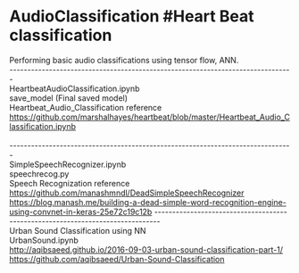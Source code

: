 # AudioClassification #Heart Beat classification
Performing basic audio classifications using tensor flow, ANN. 
<br>
-------------------------------------------------------------------------------<br>
HeartbeatAudioClassification.ipynb<br>
save_model (Final saved model)<br>
Heartbeat_Audio_Classification reference <br>
https://github.com/marshalhayes/heartbeat/blob/master/Heartbeat_Audio_Classification.ipynb<br><br>
-------------------------------------------------------------------------------<br>
SimpleSpeechRecognizer.ipynb <br>
speechrecog.py <br>
Speech Recognization reference <br>
https://github.com/manashmndl/DeadSimpleSpeechRecognizer <br>
https://blog.manash.me/building-a-dead-simple-word-recognition-engine-using-convnet-in-keras-25e72c19c12b
-------------------------------------------------------------------------------<br>
Urban Sound Classification using NN  <br>
UrbanSound.ipynb  <br>
http://aqibsaeed.github.io/2016-09-03-urban-sound-classification-part-1/  <br>
https://github.com/aqibsaeed/Urban-Sound-Classification  <br>


